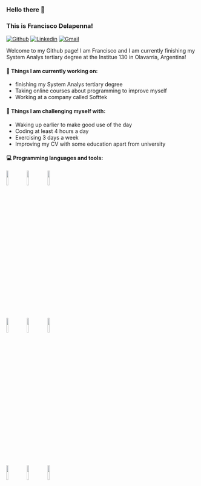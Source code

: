 ### Hello there 👋

### This is Francisco Delapenna!

[![Github](https://img.shields.io/badge/-Github-000?style=flat&logo=Github&logoColor=white)](https://github.com/Frandelapenna)
[![Linkedin](https://img.shields.io/badge/-LinkedIn-blue?style=flat&logo=Linkedin&logoColor=white)](https://www.linkedin.com/in/francisco-delapenna-755500206/)
[![Gmail](https://img.shields.io/badge/-Gmail-c14438?style=flat&logo=Gmail&logoColor=white)](mailto:delapenna98@gmail.com)

Welcome to my Github page! I am Francisco and I am currently finishing my System Analys tertiary degree at the Institue 130 in Olavarria, Argentina!  


#### 🌱 Things I am currently working on: 
- finishing my System Analys tertiary degree 
- Taking online courses about programming to improve myself
- Working at a company called Softtek 

#### :muscle: Things I am challenging myself with:
- Waking up earlier to make good use of the day
- Coding at least 4 hours a day
- Exercising 3 days a week
- Improving my CV with some education apart from university

#### :computer: Programming languages and tools: 

<code><img width="10%" src="https://www.vectorlogo.zone/logos/java/java-ar21.svg"></code>
<code><img width="10%" src="https://www.vectorlogo.zone/logos/python/python-ar21.svg"></code>
<code><img width="10%" src="https://www.vectorlogo.zone/logos/javascript/javascript-ar21.svg"></code>
<br />
<code><img width="10%" src="https://www.vectorlogo.zone/logos/pocoo_flask/pocoo_flask-ar21.svg"></code>
<code><img width="10%" src="https://www.vectorlogo.zone/logos/mysql/mysql-ar21.svg"></code>
<code><img width="10%" src="https://www.vectorlogo.zone/logos/mongodb/mongodb-ar21.svg"></code>
<br />
<code><img width="10%" src="https://www.vectorlogo.zone/logos/git-scm/git-scm-ar21.svg"></code>
<code><img width="10%" src="https://www.vectorlogo.zone/logos/w3_html5/w3_html5-ar21.svg"></code>
<code><img width="10%" src="https://www.vectorlogo.zone/logos/w3_css/w3_css-ar21.svg"></code>
</p>

<!--
**Frandelapenna/Frandelapenna** is a ✨ _special_ ✨ repository because its `README.md` (this file) appears on your GitHub profile.

Here are some ideas to get you started:

- 🔭 I’m currently working on ...
- 🌱 I’m currently learning ...
- 👯 I’m looking to collaborate on ...
- 🤔 I’m looking for help with ...
- 💬 Ask me about ...
- 📫 How to reach me: ...
- 😄 Pronouns: ...
- ⚡ Fun fact: ...
-->
